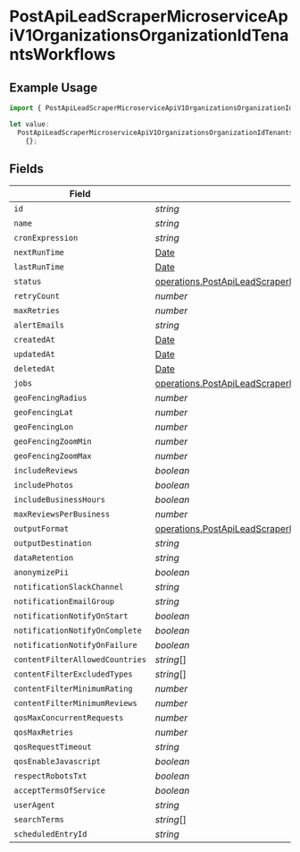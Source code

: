 # PostApiLeadScraperMicroserviceApiV1OrganizationsOrganizationIdTenantsWorkflows

## Example Usage

```typescript
import { PostApiLeadScraperMicroserviceApiV1OrganizationsOrganizationIdTenantsWorkflows } from "oppulence-backend-sdk/models/operations";

let value:
  PostApiLeadScraperMicroserviceApiV1OrganizationsOrganizationIdTenantsWorkflows =
    {};
```

## Fields

| Field                                                                                                                                                                                                        | Type                                                                                                                                                                                                         | Required                                                                                                                                                                                                     | Description                                                                                                                                                                                                  |
| ------------------------------------------------------------------------------------------------------------------------------------------------------------------------------------------------------------ | ------------------------------------------------------------------------------------------------------------------------------------------------------------------------------------------------------------ | ------------------------------------------------------------------------------------------------------------------------------------------------------------------------------------------------------------ | ------------------------------------------------------------------------------------------------------------------------------------------------------------------------------------------------------------ |
| `id`                                                                                                                                                                                                         | *string*                                                                                                                                                                                                     | :heavy_minus_sign:                                                                                                                                                                                           | N/A                                                                                                                                                                                                          |
| `name`                                                                                                                                                                                                       | *string*                                                                                                                                                                                                     | :heavy_minus_sign:                                                                                                                                                                                           | N/A                                                                                                                                                                                                          |
| `cronExpression`                                                                                                                                                                                             | *string*                                                                                                                                                                                                     | :heavy_minus_sign:                                                                                                                                                                                           | N/A                                                                                                                                                                                                          |
| `nextRunTime`                                                                                                                                                                                                | [Date](https://developer.mozilla.org/en-US/docs/Web/JavaScript/Reference/Global_Objects/Date)                                                                                                                | :heavy_minus_sign:                                                                                                                                                                                           | N/A                                                                                                                                                                                                          |
| `lastRunTime`                                                                                                                                                                                                | [Date](https://developer.mozilla.org/en-US/docs/Web/JavaScript/Reference/Global_Objects/Date)                                                                                                                | :heavy_minus_sign:                                                                                                                                                                                           | N/A                                                                                                                                                                                                          |
| `status`                                                                                                                                                                                                     | [operations.PostApiLeadScraperMicroserviceApiV1OrganizationsOrganizationIdTenantsStatus](../../models/operations/postapileadscrapermicroserviceapiv1organizationsorganizationidtenantsstatus.md)             | :heavy_minus_sign:                                                                                                                                                                                           | N/A                                                                                                                                                                                                          |
| `retryCount`                                                                                                                                                                                                 | *number*                                                                                                                                                                                                     | :heavy_minus_sign:                                                                                                                                                                                           | N/A                                                                                                                                                                                                          |
| `maxRetries`                                                                                                                                                                                                 | *number*                                                                                                                                                                                                     | :heavy_minus_sign:                                                                                                                                                                                           | N/A                                                                                                                                                                                                          |
| `alertEmails`                                                                                                                                                                                                | *string*                                                                                                                                                                                                     | :heavy_minus_sign:                                                                                                                                                                                           | N/A                                                                                                                                                                                                          |
| `createdAt`                                                                                                                                                                                                  | [Date](https://developer.mozilla.org/en-US/docs/Web/JavaScript/Reference/Global_Objects/Date)                                                                                                                | :heavy_minus_sign:                                                                                                                                                                                           | N/A                                                                                                                                                                                                          |
| `updatedAt`                                                                                                                                                                                                  | [Date](https://developer.mozilla.org/en-US/docs/Web/JavaScript/Reference/Global_Objects/Date)                                                                                                                | :heavy_minus_sign:                                                                                                                                                                                           | N/A                                                                                                                                                                                                          |
| `deletedAt`                                                                                                                                                                                                  | [Date](https://developer.mozilla.org/en-US/docs/Web/JavaScript/Reference/Global_Objects/Date)                                                                                                                | :heavy_minus_sign:                                                                                                                                                                                           | N/A                                                                                                                                                                                                          |
| `jobs`                                                                                                                                                                                                       | [operations.PostApiLeadScraperMicroserviceApiV1OrganizationsOrganizationIdTenantsJobs](../../models/operations/postapileadscrapermicroserviceapiv1organizationsorganizationidtenantsjobs.md)[]               | :heavy_minus_sign:                                                                                                                                                                                           | N/A                                                                                                                                                                                                          |
| `geoFencingRadius`                                                                                                                                                                                           | *number*                                                                                                                                                                                                     | :heavy_minus_sign:                                                                                                                                                                                           | N/A                                                                                                                                                                                                          |
| `geoFencingLat`                                                                                                                                                                                              | *number*                                                                                                                                                                                                     | :heavy_minus_sign:                                                                                                                                                                                           | N/A                                                                                                                                                                                                          |
| `geoFencingLon`                                                                                                                                                                                              | *number*                                                                                                                                                                                                     | :heavy_minus_sign:                                                                                                                                                                                           | N/A                                                                                                                                                                                                          |
| `geoFencingZoomMin`                                                                                                                                                                                          | *number*                                                                                                                                                                                                     | :heavy_minus_sign:                                                                                                                                                                                           | N/A                                                                                                                                                                                                          |
| `geoFencingZoomMax`                                                                                                                                                                                          | *number*                                                                                                                                                                                                     | :heavy_minus_sign:                                                                                                                                                                                           | N/A                                                                                                                                                                                                          |
| `includeReviews`                                                                                                                                                                                             | *boolean*                                                                                                                                                                                                    | :heavy_minus_sign:                                                                                                                                                                                           | N/A                                                                                                                                                                                                          |
| `includePhotos`                                                                                                                                                                                              | *boolean*                                                                                                                                                                                                    | :heavy_minus_sign:                                                                                                                                                                                           | N/A                                                                                                                                                                                                          |
| `includeBusinessHours`                                                                                                                                                                                       | *boolean*                                                                                                                                                                                                    | :heavy_minus_sign:                                                                                                                                                                                           | N/A                                                                                                                                                                                                          |
| `maxReviewsPerBusiness`                                                                                                                                                                                      | *number*                                                                                                                                                                                                     | :heavy_minus_sign:                                                                                                                                                                                           | N/A                                                                                                                                                                                                          |
| `outputFormat`                                                                                                                                                                                               | [operations.PostApiLeadScraperMicroserviceApiV1OrganizationsOrganizationIdTenantsOutputFormat](../../models/operations/postapileadscrapermicroserviceapiv1organizationsorganizationidtenantsoutputformat.md) | :heavy_minus_sign:                                                                                                                                                                                           | N/A                                                                                                                                                                                                          |
| `outputDestination`                                                                                                                                                                                          | *string*                                                                                                                                                                                                     | :heavy_minus_sign:                                                                                                                                                                                           | N/A                                                                                                                                                                                                          |
| `dataRetention`                                                                                                                                                                                              | *string*                                                                                                                                                                                                     | :heavy_minus_sign:                                                                                                                                                                                           | N/A                                                                                                                                                                                                          |
| `anonymizePii`                                                                                                                                                                                               | *boolean*                                                                                                                                                                                                    | :heavy_minus_sign:                                                                                                                                                                                           | N/A                                                                                                                                                                                                          |
| `notificationSlackChannel`                                                                                                                                                                                   | *string*                                                                                                                                                                                                     | :heavy_minus_sign:                                                                                                                                                                                           | N/A                                                                                                                                                                                                          |
| `notificationEmailGroup`                                                                                                                                                                                     | *string*                                                                                                                                                                                                     | :heavy_minus_sign:                                                                                                                                                                                           | N/A                                                                                                                                                                                                          |
| `notificationNotifyOnStart`                                                                                                                                                                                  | *boolean*                                                                                                                                                                                                    | :heavy_minus_sign:                                                                                                                                                                                           | N/A                                                                                                                                                                                                          |
| `notificationNotifyOnComplete`                                                                                                                                                                               | *boolean*                                                                                                                                                                                                    | :heavy_minus_sign:                                                                                                                                                                                           | N/A                                                                                                                                                                                                          |
| `notificationNotifyOnFailure`                                                                                                                                                                                | *boolean*                                                                                                                                                                                                    | :heavy_minus_sign:                                                                                                                                                                                           | N/A                                                                                                                                                                                                          |
| `contentFilterAllowedCountries`                                                                                                                                                                              | *string*[]                                                                                                                                                                                                   | :heavy_minus_sign:                                                                                                                                                                                           | N/A                                                                                                                                                                                                          |
| `contentFilterExcludedTypes`                                                                                                                                                                                 | *string*[]                                                                                                                                                                                                   | :heavy_minus_sign:                                                                                                                                                                                           | N/A                                                                                                                                                                                                          |
| `contentFilterMinimumRating`                                                                                                                                                                                 | *number*                                                                                                                                                                                                     | :heavy_minus_sign:                                                                                                                                                                                           | N/A                                                                                                                                                                                                          |
| `contentFilterMinimumReviews`                                                                                                                                                                                | *number*                                                                                                                                                                                                     | :heavy_minus_sign:                                                                                                                                                                                           | N/A                                                                                                                                                                                                          |
| `qosMaxConcurrentRequests`                                                                                                                                                                                   | *number*                                                                                                                                                                                                     | :heavy_minus_sign:                                                                                                                                                                                           | N/A                                                                                                                                                                                                          |
| `qosMaxRetries`                                                                                                                                                                                              | *number*                                                                                                                                                                                                     | :heavy_minus_sign:                                                                                                                                                                                           | N/A                                                                                                                                                                                                          |
| `qosRequestTimeout`                                                                                                                                                                                          | *string*                                                                                                                                                                                                     | :heavy_minus_sign:                                                                                                                                                                                           | N/A                                                                                                                                                                                                          |
| `qosEnableJavascript`                                                                                                                                                                                        | *boolean*                                                                                                                                                                                                    | :heavy_minus_sign:                                                                                                                                                                                           | N/A                                                                                                                                                                                                          |
| `respectRobotsTxt`                                                                                                                                                                                           | *boolean*                                                                                                                                                                                                    | :heavy_minus_sign:                                                                                                                                                                                           | N/A                                                                                                                                                                                                          |
| `acceptTermsOfService`                                                                                                                                                                                       | *boolean*                                                                                                                                                                                                    | :heavy_minus_sign:                                                                                                                                                                                           | N/A                                                                                                                                                                                                          |
| `userAgent`                                                                                                                                                                                                  | *string*                                                                                                                                                                                                     | :heavy_minus_sign:                                                                                                                                                                                           | N/A                                                                                                                                                                                                          |
| `searchTerms`                                                                                                                                                                                                | *string*[]                                                                                                                                                                                                   | :heavy_minus_sign:                                                                                                                                                                                           | N/A                                                                                                                                                                                                          |
| `scheduledEntryId`                                                                                                                                                                                           | *string*                                                                                                                                                                                                     | :heavy_minus_sign:                                                                                                                                                                                           | N/A                                                                                                                                                                                                          |